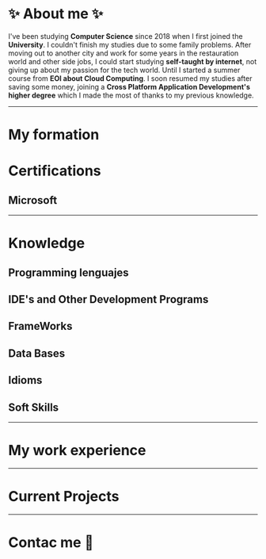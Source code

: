 # ✨ About me ✨
<!-- Add my pronouns -->
I've been studying **Computer Science** since 2018 when I first joined the **University**. I couldn't finish my studies due to some family problems. After moving out to another city and work for some years in the restauration world and other side jobs, I could start studying **self-taught by internet**, not giving up about my passion for the tech world. Until I started a summer course from **EOI about Cloud Computing**. I soon resumed my studies after saving some money, joining a **Cross Platform Application Development's higher degree** which I made the most of thanks to my previous knowledge.

------

# My formation

# Certifications

## Microsoft

-----

# Knowledge

## Programming lenguajes
<!-- Add Markdown -->

## IDE's and Other Development Programs

## FrameWorks

## Data Bases

## Idioms

## Soft Skills

-----

# My work experience


----

# Current Projects


----

# Contac me 💬
<!-- Linkedin y correo -->

<!--
**CristinaSilvan/CristinaSilvan** is a ✨ _special_ ✨ repository because its `README.md` (this file) appears on your GitHub profile.

Here are some ideas to get you started:

- 🔭 I’m currently working on ...
- 🌱 I’m currently learning ...
- 👯 I’m looking to collaborate on ...
- 🤔 I’m looking for help with ...
- 💬 Ask me about ...
- 📫 How to reach me: ...
- 😄 Pronouns: ...
- ⚡ Fun fact: ...
-->
